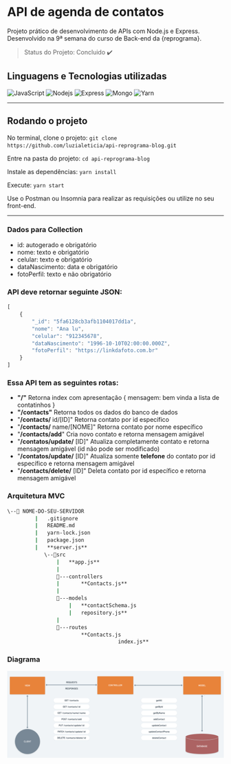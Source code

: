 # API de agenda de contatos

Projeto prático de desenvolvimento de APIs com Node.js e Express. Desenvolvido na 9ª semana do curso de Back-end da {reprograma}.

> Status do Projeto: Concluido :heavy_check_mark:



## Linguagens e Tecnologias utilizadas
![JavaScript](https://img.shields.io/badge/-JavaScript-black?style=flat-square&logo=javascript)
![Nodejs](https://img.shields.io/badge/NodeJs-339933.svg?logo=node.js&logoColor=white)
![Express](https://img.shields.io/badge/express.js%20-%23404d59.svg?logo=express&logoColor=white)
![Mongo](https://img.shields.io/badge/MongoDB-%234ea94b.svg?logo=mongodb&logoColor=white)
![Yarn](https://img.shields.io/badge/Yarn-2C8EBB.svg?logo=yarn&logoColor=white)

---

## Rodando o projeto

No terminal, clone o projeto:
`git clone https://github.com/luzialeticia/api-reprograma-blog.git`

Entre na pasta do projeto:
`cd api-reprograma-blog`

Instale as dependências:
`yarn install`

Execute:
`yarn start`


Use o Postman ou Insomnia para realizar as requisições ou utilize no seu front-end.

---


### Dados para Collection

- id: autogerado e obrigatório
- nome: texto e obrigatório
- celular: texto e obrigatório
- dataNascimento: data e obrigatório
- fotoPerfil: texto e não obrigatório

### API deve retornar seguinte JSON:

```jsx
[
	{
		"_id": "5fa6128cb3afb1104017dd1a",
		"nome": "Ana lu",
		"celular": "912345678",
		"dataNascimento": "1996-10-10T02:00:00.000Z",
		"fotoPerfil": "https://linkdafoto.com.br"
	}
]
```

### Essa API tem as seguintes rotas:

- **"/"** Retorna index com apresentação
{
   mensagem: bem vinda a lista de contatinhos
}
- **"/contacts"** Retorna todos os dados do banco de dados
- "**/contacts/** id/[ID]" Retorna contato por id específico
- "**/contacts/** name/[NOME]" Retorna contato por nome específico
- "**/contacts/add**" Cria novo contato e retorna mensagem amigável
- "**/contatos/update/** [ID]" Atualiza completamente contato e retorna mensagem amigável (id não pode ser modificado)
- "**/contatos/update/** [ID]" Atualiza somente **telefone** do contato por id específico e retorna mensagem amigável
- "**/contacts/delete/** [ID]" Deleta contato por id específico e retorna mensagem amigável

### Arquitetura MVC

```bash
\--📂 NOME-DO-SEU-SERVIDOR
		 |   .gitignore
		 |   README.md
		 |   yarn-lock.json
		 |   package.json
		 |   **server.js**
			\--📂src
			    |   **app.js**
			    |
			    📂---controllers
			    |       **Contacts.js**
			    |
			    📂---models
					|   **contactSchema.js
					|   repository.js**
			    |
			    📂---routes
			            **Contacts.js
									index.js**
```
### Diagrama

![assets/diagrama-mvc.png](assets/diagrama-mvc.png)